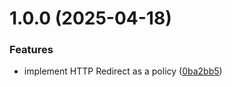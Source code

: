 # 1.0.0 (2025-04-18)


### Features

* implement HTTP Redirect as a policy ([0ba2bb5](https://github.com/gravitee-io/gravitee-policy-http-redirect/commit/0ba2bb59f24ed54807771955f45248de42685396))
